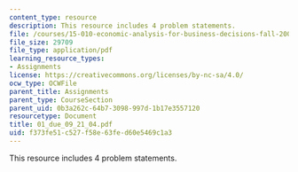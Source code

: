 ```yaml
---
content_type: resource
description: This resource includes 4 problem statements.
file: /courses/15-010-economic-analysis-for-business-decisions-fall-2004/f373fe51c527f58e63fed60e5469c1a3_01_due_09_21_04.pdf
file_size: 29709
file_type: application/pdf
learning_resource_types:
- Assignments
license: https://creativecommons.org/licenses/by-nc-sa/4.0/
ocw_type: OCWFile
parent_title: Assignments
parent_type: CourseSection
parent_uid: 0b3a262c-64b7-3098-997d-1b17e3557120
resourcetype: Document
title: 01_due_09_21_04.pdf
uid: f373fe51-c527-f58e-63fe-d60e5469c1a3
---
```

This resource includes 4 problem statements.